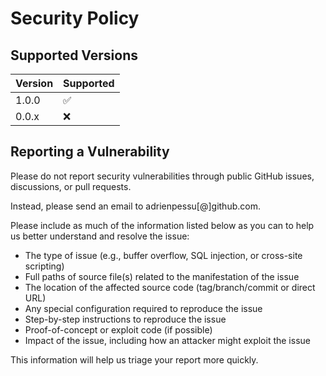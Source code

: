 # Security Policy

## Supported Versions

| Version | Supported          |
| ------- | ------------------ |
| 1.0.0   | :white_check_mark: |
| 0.0.x   | :x:                |

## Reporting a Vulnerability

Please do not report security vulnerabilities through public GitHub issues, discussions, or pull requests.

Instead, please send an email to adrienpessu[@]github.com.

Please include as much of the information listed below as you can to help us better understand and resolve the issue:

- The type of issue (e.g., buffer overflow, SQL injection, or cross-site scripting)
- Full paths of source file(s) related to the manifestation of the issue
- The location of the affected source code (tag/branch/commit or direct URL)
- Any special configuration required to reproduce the issue
- Step-by-step instructions to reproduce the issue
- Proof-of-concept or exploit code (if possible)
- Impact of the issue, including how an attacker might exploit the issue

This information will help us triage your report more quickly.

